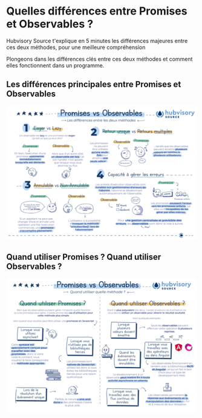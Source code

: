 # Quelles différences entre Promises et Observables ?

Hubvisory Source t'explique en 5 minutes les différences majeures entre ces deux méthodes, pour une meilleure compréhension

Plongeons dans les différences clés entre ces deux méthodes et comment elles fonctionnent dans un programme.

## Les différences principales entre Promises et Observables

![Promises vs Observables](../img/concepts/Promises_vs_Observables_1.jpeg)

## Quand utiliser Promises ? Quand utiliser Observables ?

![Promises vs Observables](../img/concepts/Promises_vs_Observables_2.jpeg)